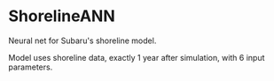 # ShorelineANN

Neural net for Subaru's shoreline model.

Model uses shoreline data, exactly 1 year after simulation, with 6 input parameters.
